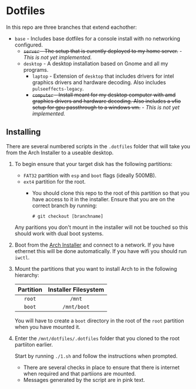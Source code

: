 # Dotfiles
In this repo are three branches that extend eachother:

* `base` - Includes base dotfiles for a console install with no networking configured.
	* ~~`server` - The setup that is curently deployed to my home server.~~ - *This is not yet implemented.*
	* `desktop` - A desktop installation based on Gnome and all my programs.
		* `laptop` - Extension of `desktop` that includes drivers for intel graphics drivers and hardware decoding. Also includes `pulseeffects-legacy`.
		* ~~`computer` - Install meant for my desktop computer with amd graphics drivers and hardware decoding. Also includes a vfio setup for gpu passthrough to a windows vm.~~ - *This is not yet implemented.*

## Installing
There are several numbered scripts in the `.dotfiles` folder that will take you from the Arch Installer to a useable desktop. 

1. To begin ensure that your target disk has the following partitions:
	* `FAT32` partition with `esp` and `boot` flags (ideally 500MB).
	* `ext4` partition for the root.
		* You should clone this repo to the root of this partition so that you have access to it in the installer. Ensure that you are on the correct branch by running:
			
			```
			# git checkout [branchname]
			```
	
	Any paritions you don't mount in the installer will not be touched so this should work with dual boot systems.
1. Boot from the [Arch Installer](https://archlinux.org/download/) and connect to a network. If you have ethernet this will be done automatically. If you have wifi you should run `iwctl`.
1. Mount the partitions that you want to install Arch to in the following hierarchy:

	| Partition | Installer Filesystem |
	| :-: | :-: |
	| `root` | `/mnt` |
	| `boot` | `/mnt/boot` |
	
	You will have to create a `boot` directory in the root of the `root` partition when you have mounted it.
1. Enter the `/mnt/dotfiles/.dotfiles` folder that you cloned to the root partiiton earlier. 

	Start by running `./1.sh` and follow the instructions when prompted.
	
	* There are several checks in place to ensure that there is internet when required and that partiions are mounted. 
	* Messages generated by the script are in pink text.